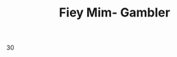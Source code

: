 ---
title: Fiey Mim- Gambler

description: Humanoid 
Layout: role

introduction: You have a problem, you like to gamble. A lot. You carry around a bag of chips and a deck of cards just in case anyone is up for a game (alternatively get them in the tavern). You are a great card player and will brag as such. You have come to town looking for a card game. You played cards with Sam the previous week, the night Sam got into town. You were staying at the Half Pony Inn until it was overran with rats. Now you are planning on leaving town that night. You wanted one more card game before you left. You drank from the spring a few days ago. You have a bad cough as well as the green pox.
motivation: play cards
tactics: Karen like
movement:
speech:

body: 30
defenses: 
weapons: 
damage:
magic: 
abilities:
killing_blow: 

costuming: 
makeup: For A Plague Revealed- Green lotus prosthetic  
props:  

reset:
---